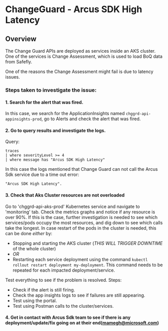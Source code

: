 # ChangeGuard - Arcus SDK High Latency

## Overview

The Change Guard APIs are deployed as services inside an AKS cluster.
One of the services is Change Assessment, which is used to load BoQ data from Safefly.

One of the reasons the Change Assessment might fail is due to latency issues.

### Steps taken to investigate the issue:

#### 1. Search for the alert that was fired.
In this case, we search for the ApplicationInsights named `chggrd-api-appinsights-prod`, go to Alerts and check the alert that was fired.

#### 2. Go to query results and investigate the logs.
Query: 
```
traces
| where severityLevel >= 4
| where message has "Arcus SDK High Latency" 
```
In this case the logs mentioned that Change Guard can not call the Arcus Sdk service due to a time out error:
```
"Arcus SDK High Latency".
```

#### 3. Check that Aks Cluster resources are not overloaded
Go to 'chggrd-api-aks-prod' Kubernetes service and navigate to 'monitoring' tab.
Check the metrics graphs and notice if any resource is over 90%.
If this is the case,  further investigation is needed to see which services/pods occupy the most resources, and dig down to see which calls take the longest.
In case restart of the pods in the cluster is needed, this can be done *either* by:
- Stopping and starting the AKS cluster (*THIS WILL TRIGGER DOWNTIME* of the whole cluster)
- *OR*
- Restarting each service deployment using the command `kubectl rollout restart deployment my-deployment`. This command needs to be repeated for each impacted deployment/service.

Test everything to see if the problem is resolved.
Steps:
- Check if the alert is still firing.
- Check the app insights logs to see if failures are still appearing.
- Test using the portal.
- Test using Postman calls to the cluster/services.

#### 4. Get in contact with Arcus Sdk team to see if there is any deployment/update/fix going on at their end(mamegh@microsoft.com)